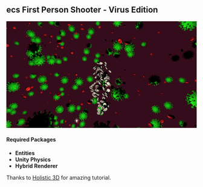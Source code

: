 ## ecs First Person Shooter - Virus Edition


![Exmaple Image](/repository_images/viruses.PNG)


#### Required Packages
- **Entities**
- **Unity Physics**
- **Hybrid Renderer**

Thanks to [Holistic 3D](https://www.youtube.com/channel/UCp_SOgsRYdLfIEWLjM62ZJg) for amazing tutorial. 